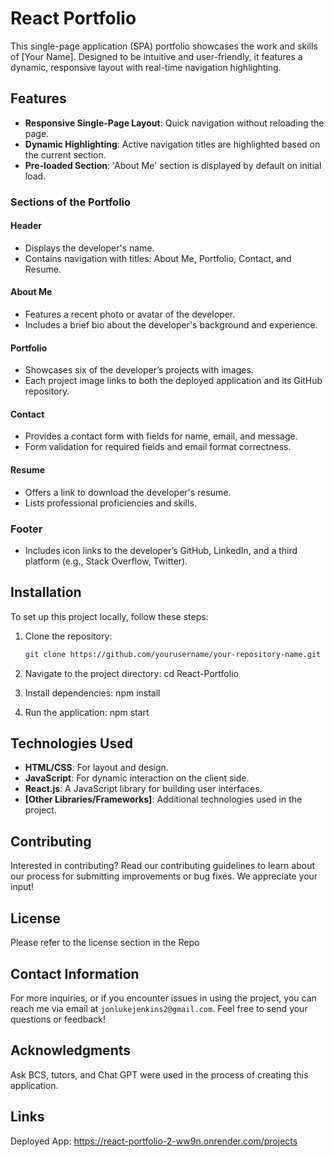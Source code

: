 # React Portfolio

This single-page application (SPA) portfolio showcases the work and skills of [Your Name]. Designed to be intuitive and user-friendly, it features a dynamic, responsive layout with real-time navigation highlighting.

## Features

- **Responsive Single-Page Layout**: Quick navigation without reloading the page.
- **Dynamic Highlighting**: Active navigation titles are highlighted based on the current section.
- **Pre-loaded Section**: 'About Me' section is displayed by default on initial load.

### Sections of the Portfolio

#### Header
- Displays the developer's name.
- Contains navigation with titles: About Me, Portfolio, Contact, and Resume.

#### About Me
- Features a recent photo or avatar of the developer.
- Includes a brief bio about the developer's background and experience.

#### Portfolio
- Showcases six of the developer’s projects with images.
- Each project image links to both the deployed application and its GitHub repository.

#### Contact
- Provides a contact form with fields for name, email, and message.
- Form validation for required fields and email format correctness.

#### Resume
- Offers a link to download the developer's resume.
- Lists professional proficiencies and skills.

### Footer
- Includes icon links to the developer’s GitHub, LinkedIn, and a third platform (e.g., Stack Overflow, Twitter).

## Installation

To set up this project locally, follow these steps:

1. Clone the repository:
   ```bash
   git clone https://github.com/yourusername/your-repository-name.git

2. Navigate to the project directory:
cd React-Portfolio

3. Install dependencies:
npm install

4. Run the application:
npm start

## Technologies Used

- **HTML/CSS**: For layout and design.
- **JavaScript**: For dynamic interaction on the client side.
- **React.js**: A JavaScript library for building user interfaces.
- **[Other Libraries/Frameworks]**: Additional technologies used in the project.

## Contributing

Interested in contributing? Read our contributing guidelines to learn about our process for submitting improvements or bug fixes. We appreciate your input!

## License
Please refer to the license section in the Repo

## Contact Information

For more inquiries, or if you encounter issues in using the project, you can reach me via email at `jonlukejenkins2@gmail.com`. Feel free to send your questions or feedback!

## Acknowledgments

Ask BCS, tutors, and Chat GPT were used in the process of creating this application.

## Links
Deployed App: https://react-portfolio-2-ww9n.onrender.com/projects
